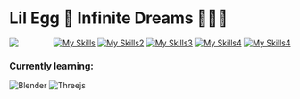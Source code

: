 # Lil Egg 🥚 Infinite Dreams 🌌💫✨

<div>
<img src=https://user-images.githubusercontent.com/105745865/196010368-ead7fb34-8bcf-4589-9776-57e02d3925c9.gif align="left">
</div>

<div>
<div align="right">
  
[![My Skills](https://skillicons.dev/icons?i=ableton,ae,au,aws,css,docker)](https://gary-song.com)
[![My Skills2](https://skillicons.dev/icons?i=flask,git,heroku,html,ai,js)](https://gary-song.com)
[![My Skills3](https://skillicons.dev/icons?i=ps,postgres,py,react,redux,sqlite)](https://gary-song.com)
[![My Skills4](https://skillicons.dev/icons?i=express,nodejs,vscode,nginx,svg,mysql)](https://gary-song.com)
[![My Skills4](https://skillicons.dev/icons?i=gcp,github,regex,xd,emacs,jquery)](https://gary-song.com)
  
</div>
</div>


<!-- ![githubgif](https://user-images.githubusercontent.com/105745865/196010368-ead7fb34-8bcf-4589-9776-57e02d3925c9.gif) -->

### Currently learning:
![Blender](https://img.shields.io/badge/blender-%23F5792A.svg?style=for-the-badge&logo=blender&logoColor=white)
![Threejs](https://img.shields.io/badge/threejs-black?style=for-the-badge&logo=three.js&logoColor=white)
